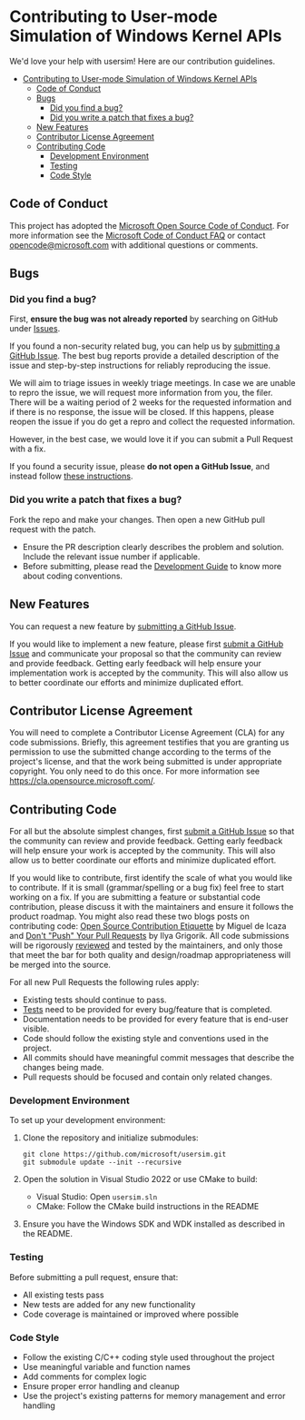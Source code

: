# Contributing to User-mode Simulation of Windows Kernel APIs

We'd love your help with usersim! Here are our contribution guidelines.

- [Contributing to User-mode Simulation of Windows Kernel APIs](#contributing-to-user-mode-simulation-of-windows-kernel-apis)
  - [Code of Conduct](#code-of-conduct)
  - [Bugs](#bugs)
    - [Did you find a bug?](#did-you-find-a-bug)
    - [Did you write a patch that fixes a bug?](#did-you-write-a-patch-that-fixes-a-bug)
  - [New Features](#new-features)
  - [Contributor License Agreement](#contributor-license-agreement)
  - [Contributing Code](#contributing-code)
    - [Development Environment](#development-environment)
    - [Testing](#testing)
    - [Code Style](#code-style)

## Code of Conduct

This project has adopted the [Microsoft Open Source Code of Conduct](https://opensource.microsoft.com/codeofconduct/).
For more information see the [Microsoft Code of Conduct FAQ](https://opensource.microsoft.com/codeofconduct/faq/)
or contact [opencode@microsoft.com](mailto:opencode@microsoft.com) with additional questions or comments.

## Bugs

### Did you find a bug?

First, **ensure the bug was not already reported** by searching on GitHub under [Issues](https://github.com/microsoft/usersim/issues).

If you found a non-security related bug, you can help us by [submitting a GitHub Issue](https://github.com/microsoft/usersim/issues/new). The best bug reports provide a detailed description of the issue and step-by-step instructions for reliably reproducing the issue.

We will aim to triage issues in weekly triage meetings. In case we are unable to repro the issue, we will request more information from you, the filer. There will be a waiting period of 2 weeks for the requested information and if there is no response, the issue will be closed. If this happens, please reopen the issue if you do get a repro and collect the requested information.

However, in the best case, we would love it if you can submit a Pull Request with a fix.

If you found a security issue, please **do not open a GitHub Issue**, and instead follow [these instructions](SECURITY.md).

### Did you write a patch that fixes a bug?

Fork the repo and make your changes. Then open a new GitHub pull request with the patch.

* Ensure the PR description clearly describes the problem and solution. Include the relevant issue number if applicable.
* Before submitting, please read the [Development Guide](docs/DevelopmentGuide.md) to know more about coding conventions.

## New Features

You can request a new feature by [submitting a GitHub Issue](https://github.com/microsoft/usersim/issues/new).

If you would like to implement a new feature, please first [submit a GitHub Issue](https://github.com/microsoft/usersim/issues/new) and communicate your proposal so that the community can review and provide feedback. Getting early feedback will help ensure your implementation work is accepted by the community. This will also allow us to better coordinate our efforts and minimize duplicated effort.

## Contributor License Agreement

You will need to complete a Contributor License Agreement (CLA) for any code submissions. Briefly, this agreement testifies that you are granting us permission to use the submitted change according to the terms of the project's license, and that the work being submitted is under appropriate copyright. You only need to do this once. For more information see https://cla.opensource.microsoft.com/.

## Contributing Code

For all but the absolute simplest changes, first [submit a GitHub Issue](https://github.com/microsoft/usersim/issues/new) so that the community can review and provide feedback. Getting early feedback will help ensure your work is accepted by the community. This will also allow us to better coordinate our efforts and minimize duplicated effort.

If you would like to contribute, first identify the scale of what you would like to contribute. If it is small (grammar/spelling or a bug fix) feel free to start working on a fix. If you are submitting a feature or substantial code contribution, please discuss it with the maintainers and ensure it follows the product roadmap. You might also read these two blogs posts on contributing code: [Open Source Contribution Etiquette](http://tirania.org/blog/archive/2010/Dec-31.html) by Miguel de Icaza and [Don't "Push" Your Pull Requests](https://www.igvita.com/2011/12/19/dont-push-your-pull-requests/) by Ilya Grigorik. All code submissions will be rigorously [reviewed](docs/Governance.md) and tested by the maintainers, and only those that meet the bar for both quality and design/roadmap appropriateness will be merged into the source.

For all new Pull Requests the following rules apply:
- Existing tests should continue to pass.
- [Tests](docs/TestingGuide.md) need to be provided for every bug/feature that is completed.
- Documentation needs to be provided for every feature that is end-user visible.
- Code should follow the existing style and conventions used in the project.
- All commits should have meaningful commit messages that describe the changes being made.
- Pull requests should be focused and contain only related changes.

### Development Environment

To set up your development environment:

1. Clone the repository and initialize submodules:
   ```
   git clone https://github.com/microsoft/usersim.git
   git submodule update --init --recursive
   ```

2. Open the solution in Visual Studio 2022 or use CMake to build:
   - Visual Studio: Open `usersim.sln`
   - CMake: Follow the CMake build instructions in the README

3. Ensure you have the Windows SDK and WDK installed as described in the README.

### Testing

Before submitting a pull request, ensure that:
- All existing tests pass
- New tests are added for any new functionality
- Code coverage is maintained or improved where possible

### Code Style

- Follow the existing C/C++ coding style used throughout the project
- Use meaningful variable and function names
- Add comments for complex logic
- Ensure proper error handling and cleanup
- Use the project's existing patterns for memory management and error handling